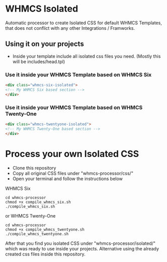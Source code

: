 # WHMCS Isolated

Automatic processor to create Isolated CSS for default WHMCS Templates, that does not conflict with any other Integrations / Framworks.

## Using it on your projects

- Inside your template include all isolated css files you need. (Mostly this will be includes/head.tpl)

### Use it inside your WHMCS Template based on WHMCS Six
```html
<div class="whmcs-six-isolated">
<!-- My WHMCS Six based section -->
</div>
```

### Use it inside your WHMCS Template based on WHMCS Twenty-One
```html
<div class="whmcs-twentyone-isolated">
<!-- My WHMCS Twenty-One based section -->
</div>
```

# Process your own Isolated CSS
- Clone this repository
- Copy all original CSS files under "whmcs-processor/css/"
- Open your terminal and follow the instructions below

WHMCS Six
```
cd whmcs-processor
chmod +x compile_whmcs_six.sh
./compile_whmcs_six.sh
```

or WHMCS Twenty-One
```
cd whmcs-processor
chmod +x compile_whmcs_twentyone.sh
./compile_whmcs_twentyone.sh
```

After that you find you isolated CSS under "whmcs-processor/isolated/" which was ready to use inside your projects.
Alternative using the already created css files inside this repository.
